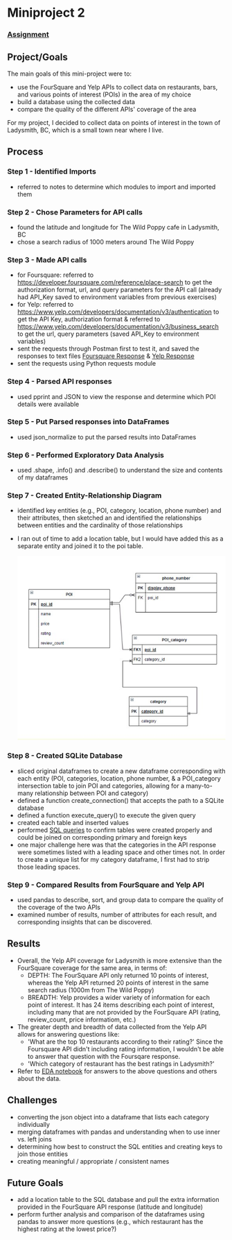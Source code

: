 # Miniproject 2

### [Assignment](assignment.md)

## Project/Goals
The main goals of this mini-project were to:
- use the FourSquare and Yelp APIs to collect data on restaurants, bars, and various points of interest (POIs) in the area of my choice
- build a database using the collected data
- compare the quality of the different APIs' coverage of the area

For my project, I decided to collect data on points of interest in the town of Ladysmith, BC, which is a small town near where I live. 

## Process
### Step 1 - Identified Imports
- referred to notes to determine which modules to import and imported them

### Step 2 - Chose Parameters for API calls
- found the latitude and longitude for The Wild Poppy cafe in Ladysmith, BC
- chose a search radius of 1000 meters around The Wild Poppy 

### Step 3 - Made API calls
- for Foursquare: referred to https://developer.foursquare.com/reference/place-search to get the authorization format, url, and query parameters for the API call (already had API_Key saved to environment variables from previous exercises)
- for Yelp: referred to https://www.yelp.com/developers/documentation/v3/authentication to get the API Key, authorization format & 
referred to https://www.yelp.com/developers/documentation/v3/business_search to get the url, query parameters (saved API_Key to environment variables)
- sent the requests through Postman first to test it, and saved the responses to text files [Foursquare Response](/data/response_foursquare_postman) & [Yelp Response](data/response_yelp_postman)
- sent the requests using Python requests module

### Step 4 - Parsed API responses
- used pprint and JSON to view the response and determine which POI details were available

### Step 5 - Put Parsed responses into DataFrames
- used json_normalize to put the parsed results into DataFrames

### Step 6 - Performed Exploratory Data Analysis
- used .shape, .info() and .describe() to understand the size and contents of my dataframes

### Step 7 - Created Entity-Relationship Diagram
- identified key entities (e.g., POI, category, location, phone number) and their attributes, then sketched an and identified the relationships between entities and the cardinality of those relationships 
- I ran out of time to add a location table, but I would have added this as a separate entity and joined it to the poi table.

    ![My Image](images/mini-project-2-erd.jpg)

### Step 8 - Created SQLite Database
- sliced original dataframes to create a new dataframe corresponding with each entity (POI, categories, location, phone number, & a POI_category intersection table to join POI and categories, allowing for a many-to-many relationship between POI and category)
- defined a function create_connection() that accepts the path to a SQLite database
- defined a function execute_query() to execute the given query
- created each table and inserted values
- performed [SQL queries](data/queries.sql) to confirm tables were created properly and could be joined on corresponding primary and foreign keys
- one major challenge here was that the categories in the API response were sometimes listed with a leading space and other times not. In order to create a unique list for my category dataframe, I first had to strip those leading spaces.

### Step 9 - Compared Results from FourSquare and Yelp API
- used pandas to describe, sort, and group data to compare the quality of the coverage of the two APIs
- examined number of results, number of attributes for each result, and corresponding insights that can be discovered.

## Results
- Overall, the Yelp API coverage for Ladysmith is more extensive than the FourSquare coverage for the same area, in terms of:
    - DEPTH: The FourSquare API only returned 10 points of interest, whereas the Yelp API returned 20 points of interest in the same search radius (1000m from The Wild Poppy)
    - BREADTH: Yelp provides a wider variety of information for each point of interest. It has 24 items describing each point of interest, including many that are not provided by the FourSquare API (rating, review_count, price informatiom, etc.)
- The greater depth and breadth of data collected from the Yelp API allows for answering questions like:
    - 'What are the top 10 restaurants according to their rating?' Since the Foursquare API didn't including rating information, I wouldn't be able to answer that question with the Foursqare response.
    - 'Which category of restaurant has the best ratings in Ladysmith?'
- Refer to [EDA notebook](notebooks\EDA.ipynb) for answers to the above questions and others about the data.

## Challenges 
- converting the json object into a dataframe that lists each category individually
- merging dataframes with pandas and understanding when to use inner vs. left joins
- determining how best to construct the SQL entities and creating keys to join those entities
- creating meaningful / appropriate / consistent names

## Future Goals
- add a location table to the SQL database and pull the extra information provided in the FourSquare API response (latitude and longitude)
- perform further analysis and comparison of the dataframes using pandas to answer more questions (e.g., which restaurant has the highest rating at the lowest price?)